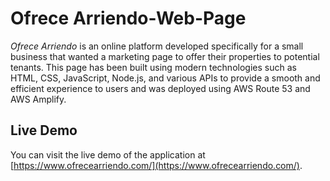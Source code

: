 # Ofrece Arriendo-Web-Page



_Ofrece Arriendo_ is an online platform developed specifically for a small business that wanted a marketing page to offer their properties to potential tenants. This page has been built using modern technologies such as HTML, CSS, JavaScript, Node.js, and various APIs to provide a smooth and efficient experience to users and was deployed using AWS Route 53 and AWS Amplify.

## Live Demo

You can visit the live demo of the application at [https://www.ofrecearriendo.com/](https://www.ofrecearriendo.com/).



